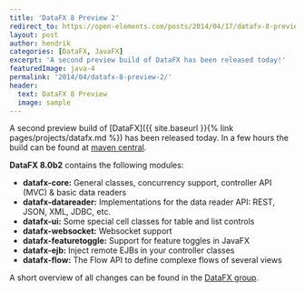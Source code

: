 ```yaml
---
title: 'DataFX 8 Preview 2'
redirect_to: https://open-elements.com/posts/2014/04/17/datafx-8-preview-2/
layout: post
author: hendrik
categories: [DataFX, JavaFX]
excerpt: 'A second preview build of DataFX has been released today!'
featuredImage: java-4
permalink: '2014/04/datafx-8-preview-2/'
header:
  text: DataFX 8 Preview
  image: sample
---
```

A second preview build of [DataFX]({{ site.baseurl }}{% link pages/projects/datafx.md %}) has been released today. In a few hours the build can be found at [maven central](http://search.maven.org/#search%7Cga%7C1%7Cg%3A%22org.javafxdata%22).

__DataFX 8.0b2__ contains the following modules:

* __datafx-core:__ General classes, concurrency support, controller API (MVC) & basic data readers
* __datafx-datareader:__ Implementations for the data reader API: REST, JSON, XML, JDBC, etc.
* __datafx-ui:__ Some special cell classes for table and list controls
* __datafx-websocket:__ Websocket support
* __datafx-featuretoggle:__ Support for feature toggles in JavaFX
* __datafx-ejb:__ Inject remote EJBs in your controller classes
* __datafx-flow:__ The Flow API to define complexe flows of several views

A short overview of all changes can be found in the [DataFX group](https://groups.google.com/forum/#!forum/datafx-dev).
